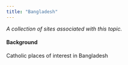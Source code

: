 ```yaml
---
title: "Bangladesh"
---
```



*A collection of sites associated with this topic.*

#### Background

Catholic places of interest in Bangladesh


